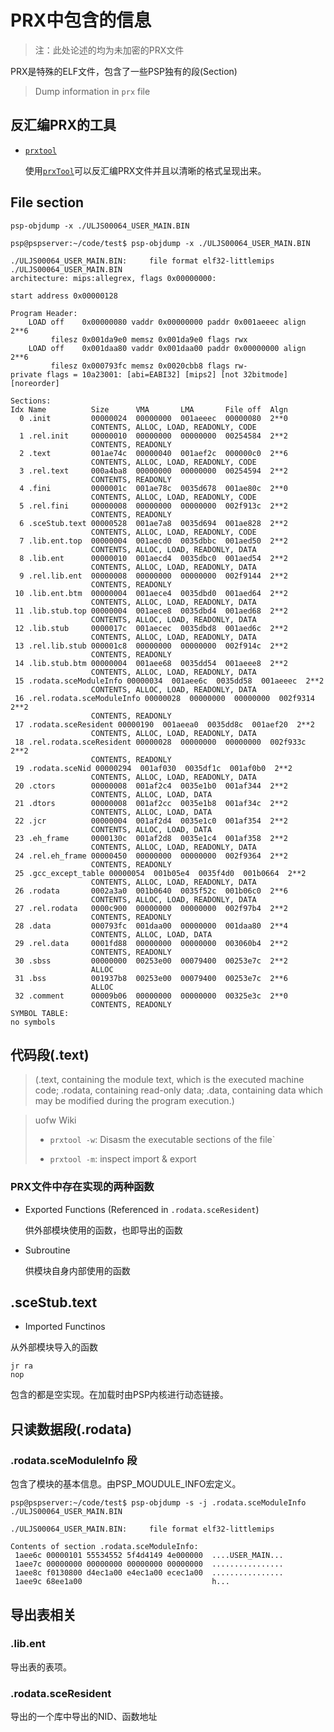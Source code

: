 # PRX中包含的信息

>注：此处论述的均为未加密的PRX文件

PRX是特殊的ELF文件，包含了一些PSP独有的段(Section)

> Dump information in `prx` file

## 反汇编PRX的工具
<!-- + `psp-objdump` -->

+ [`prxtool`](https://github.com/pspdev/prxtool)

    使用[`prxTool`](https://github.com/pspdev/prxtool)可以反汇编PRX文件并且以清晰的格式呈现出来。


## File section

`psp-objdump -x ./ULJS00064_USER_MAIN.BIN`
```
psp@pspserver:~/code/test$ psp-objdump -x ./ULJS00064_USER_MAIN.BIN 

./ULJS00064_USER_MAIN.BIN:     file format elf32-littlemips
./ULJS00064_USER_MAIN.BIN
architecture: mips:allegrex, flags 0x00000000:

start address 0x00000128

Program Header:
    LOAD off    0x00000080 vaddr 0x00000000 paddr 0x001aeeec align 2**6
         filesz 0x001da9e0 memsz 0x001da9e0 flags rwx
    LOAD off    0x001daa80 vaddr 0x001daa00 paddr 0x00000000 align 2**6
         filesz 0x000793fc memsz 0x0020cbb8 flags rw-
private flags = 10a23001: [abi=EABI32] [mips2] [not 32bitmode] [noreorder]

Sections:
Idx Name          Size      VMA       LMA       File off  Algn
  0 .init         00000024  00000000  001aeeec  00000080  2**0
                  CONTENTS, ALLOC, LOAD, READONLY, CODE
  1 .rel.init     00000010  00000000  00000000  00254584  2**2
                  CONTENTS, READONLY
  2 .text         001ae74c  00000040  001aef2c  000000c0  2**6
                  CONTENTS, ALLOC, LOAD, READONLY, CODE
  3 .rel.text     000a4ba8  00000000  00000000  00254594  2**2
                  CONTENTS, READONLY
  4 .fini         0000001c  001ae78c  0035d678  001ae80c  2**0
                  CONTENTS, ALLOC, LOAD, READONLY, CODE
  5 .rel.fini     00000008  00000000  00000000  002f913c  2**2
                  CONTENTS, READONLY
  6 .sceStub.text 00000528  001ae7a8  0035d694  001ae828  2**2
                  CONTENTS, ALLOC, LOAD, READONLY, CODE
  7 .lib.ent.top  00000004  001aecd0  0035dbbc  001aed50  2**2
                  CONTENTS, ALLOC, LOAD, READONLY, DATA
  8 .lib.ent      00000010  001aecd4  0035dbc0  001aed54  2**2
                  CONTENTS, ALLOC, LOAD, READONLY, DATA
  9 .rel.lib.ent  00000008  00000000  00000000  002f9144  2**2
                  CONTENTS, READONLY
 10 .lib.ent.btm  00000004  001aece4  0035dbd0  001aed64  2**2
                  CONTENTS, ALLOC, LOAD, READONLY, DATA
 11 .lib.stub.top 00000004  001aece8  0035dbd4  001aed68  2**2
                  CONTENTS, ALLOC, LOAD, READONLY, DATA
 12 .lib.stub     0000017c  001aecec  0035dbd8  001aed6c  2**2
                  CONTENTS, ALLOC, LOAD, READONLY, DATA
 13 .rel.lib.stub 000001c8  00000000  00000000  002f914c  2**2
                  CONTENTS, READONLY
 14 .lib.stub.btm 00000004  001aee68  0035dd54  001aeee8  2**2
                  CONTENTS, ALLOC, LOAD, READONLY, DATA
 15 .rodata.sceModuleInfo 00000034  001aee6c  0035dd58  001aeeec  2**2
                  CONTENTS, ALLOC, LOAD, READONLY, DATA
 16 .rel.rodata.sceModuleInfo 00000028  00000000  00000000  002f9314  2**2
                  CONTENTS, READONLY
 17 .rodata.sceResident 00000190  001aeea0  0035dd8c  001aef20  2**2
                  CONTENTS, ALLOC, LOAD, READONLY, DATA
 18 .rel.rodata.sceResident 00000028  00000000  00000000  002f933c  2**2
                  CONTENTS, READONLY
 19 .rodata.sceNid 00000294  001af030  0035df1c  001af0b0  2**2
                  CONTENTS, ALLOC, LOAD, READONLY, DATA
 20 .ctors        00000008  001af2c4  0035e1b0  001af344  2**2
                  CONTENTS, ALLOC, LOAD, DATA
 21 .dtors        00000008  001af2cc  0035e1b8  001af34c  2**2
                  CONTENTS, ALLOC, LOAD, DATA
 22 .jcr          00000004  001af2d4  0035e1c0  001af354  2**2
                  CONTENTS, ALLOC, LOAD, DATA
 23 .eh_frame     0000130c  001af2d8  0035e1c4  001af358  2**2
                  CONTENTS, ALLOC, LOAD, READONLY, DATA
 24 .rel.eh_frame 00000450  00000000  00000000  002f9364  2**2
                  CONTENTS, READONLY
 25 .gcc_except_table 00000054  001b05e4  0035f4d0  001b0664  2**2
                  CONTENTS, ALLOC, LOAD, READONLY, DATA
 26 .rodata       0002a3a0  001b0640  0035f52c  001b06c0  2**6
                  CONTENTS, ALLOC, LOAD, READONLY, DATA
 27 .rel.rodata   0000c900  00000000  00000000  002f97b4  2**2
                  CONTENTS, READONLY
 28 .data         000793fc  001daa00  00000000  001daa80  2**4
                  CONTENTS, ALLOC, LOAD, DATA
 29 .rel.data     0001fd88  00000000  00000000  003060b4  2**2
                  CONTENTS, READONLY
 30 .sbss         00000000  00253e00  00079400  00253e7c  2**2
                  ALLOC
 31 .bss          001937b8  00253e00  00079400  00253e7c  2**6
                  ALLOC
 32 .comment      00009b06  00000000  00000000  00325e3c  2**0
                  CONTENTS, READONLY
SYMBOL TABLE:
no symbols
```

## 代码段(.text)
> (.text, containing the module text, which is the executed machine code; .rodata, containing read-only data; .data, containing data which may be modified during the program execution.)

> uofw Wiki
> 
> + `prxtool -w`: Disasm the executable sections of the file`
>
> + `prxtool -m`: inspect import & export 
### PRX文件中存在实现的两种函数

+ Exported Functions (Referenced in `.rodata.sceResident`)

    供外部模块使用的函数，也即导出的函数
+ Subroutine

    供模块自身内部使用的函数

## .sceStub.text
+ Imported Functinos

从外部模块导入的函数
```
jr ra
nop
```
包含的都是空实现。在加载时由PSP内核进行动态链接。
## 只读数据段(.rodata)

### .rodata.sceModuleInfo 段
包含了模块的基本信息。由PSP_MOUDULE_INFO宏定义。
```
psp@pspserver:~/code/test$ psp-objdump -s -j .rodata.sceModuleInfo ./ULJS00064_USER_MAIN.BIN 

./ULJS00064_USER_MAIN.BIN:     file format elf32-littlemips

Contents of section .rodata.sceModuleInfo:
 1aee6c 00000101 55534552 5f4d4149 4e000000  ....USER_MAIN...
 1aee7c 00000000 00000000 00000000 00000000  ................
 1aee8c f0130800 d4ec1a00 e4ec1a00 ecec1a00  ................
 1aee9c 68ee1a00                             h...      
```
## 导出表相关
### .lib.ent
导出表的表项。
### .rodata.sceResident
导出的一个库中导出的NID、函数地址